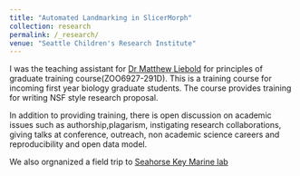 ```yaml
---
title: "Automated Landmarking in SlicerMorph"
collection: research
permalink: /_research/
venue: "Seattle Children's Research Institute"
---
```


I was the teaching assistant for [Dr Matthew Liebold](http://www.leiboldlab.com/) for principles of graduate training course(ZOO6927-291D).
This is a training course for incoming first year biology graduate students. The course provides training for writing NSF style research proposal. 

In addition to providing training, there is open discussion on  academic issues such as authorship,plagarism, instigating research collaborations, giving talks at conference, outreach, non academic science careers and reproducibility and open data model.

We also orgnanized a field trip to [Seahorse Key Marine lab](https://ncbs.ifas.ufl.edu/seahorse-key-marine-laboratory/)

